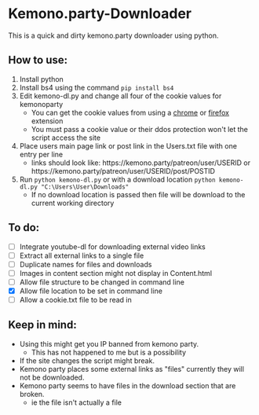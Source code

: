 # Kemono.party-Downloader
This is a quick and dirty kemono.party downloader using python.

## How to use:
1. Install python
2. Install bs4 using the command ```pip install bs4``` 
3. Edit kemono-dl.py and change all four of the cookie values for kemonoparty
   - You can get the cookie values from using a [chrome](https://chrome.google.com/webstore/detail/get-cookiestxt/bgaddhkoddajcdgocldbbfleckgcbcid?hl=en) or [firefox](https://addons.mozilla.org/en-US/firefox/addon/cookies-txt/) extension
   - You must pass a cookie value or their ddos protection won't let the script access the site 
4. Place users main page link or post link in the Users.txt file with one entry per line
   - links should look like: https://<span></span>kemono.party/patreon/user/USERID or https://<span></span>kemono.party/patreon/user/USERID/post/POSTID
5. Run ```python kemono-dl.py``` or with a download location ```python kemono-dl.py "C:\Users\User\Downloads"```
   - If no download location is passed then file will be download to the current working directory

## To do:
- [ ] Integrate youtube-dl for downloading external video links
- [ ] Extract all external links to a single file
- [ ] Duplicate names for files and downloads
- [ ] Images in content section might not display in Content.html
- [ ] Allow file structure to be changed in command line
- [X] Allow file location to be set in command line
- [ ] Allow a cookie.txt file to be read in 

## Keep in mind:
- Using this might get you IP banned from kemono party.
  - This has not happened to me but is a possibility 
- If the site changes the script might break.
- Kemono party places some external links as "files" currently they will not be downloaded.
- Kemono party seems to have files in the download section that are broken.
  - ie the file isn't actually a file
